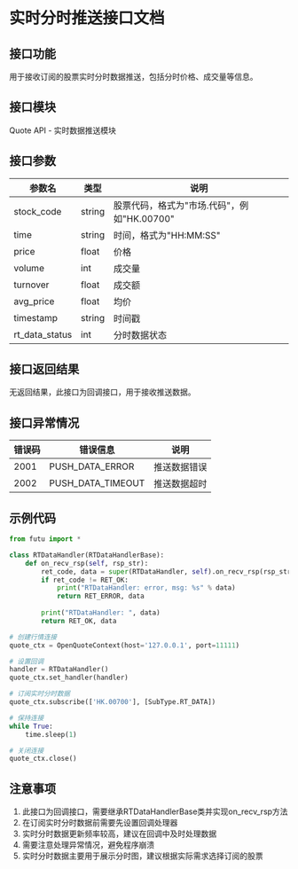 # 实时分时推送接口文档

## 接口功能
用于接收订阅的股票实时分时数据推送，包括分时价格、成交量等信息。

## 接口模块
Quote API - 实时数据推送模块

## 接口参数
| 参数名 | 类型 | 说明 |
|--------|------|------|
| stock_code | string | 股票代码，格式为"市场.代码"，例如"HK.00700" |
| time | string | 时间，格式为"HH:MM:SS" |
| price | float | 价格 |
| volume | int | 成交量 |
| turnover | float | 成交额 |
| avg_price | float | 均价 |
| timestamp | string | 时间戳 |
| rt_data_status | int | 分时数据状态 |

## 接口返回结果
无返回结果，此接口为回调接口，用于接收推送数据。

## 接口异常情况
| 错误码 | 错误信息 | 说明 |
|--------|----------|------|
| 2001 | PUSH_DATA_ERROR | 推送数据错误 |
| 2002 | PUSH_DATA_TIMEOUT | 推送数据超时 |

## 示例代码
```python
from futu import *

class RTDataHandler(RTDataHandlerBase):
    def on_recv_rsp(self, rsp_str):
        ret_code, data = super(RTDataHandler, self).on_recv_rsp(rsp_str)
        if ret_code != RET_OK:
            print("RTDataHandler: error, msg: %s" % data)
            return RET_ERROR, data
        
        print("RTDataHandler: ", data)
        return RET_OK, data

# 创建行情连接
quote_ctx = OpenQuoteContext(host='127.0.0.1', port=11111)

# 设置回调
handler = RTDataHandler()
quote_ctx.set_handler(handler)

# 订阅实时分时数据
quote_ctx.subscribe(['HK.00700'], [SubType.RT_DATA])

# 保持连接
while True:
    time.sleep(1)

# 关闭连接
quote_ctx.close()
```

## 注意事项
1. 此接口为回调接口，需要继承RTDataHandlerBase类并实现on_recv_rsp方法
2. 在订阅实时分时数据前需要先设置回调处理器
3. 实时分时数据更新频率较高，建议在回调中及时处理数据
4. 需要注意处理异常情况，避免程序崩溃
5. 实时分时数据主要用于展示分时图，建议根据实际需求选择订阅的股票 